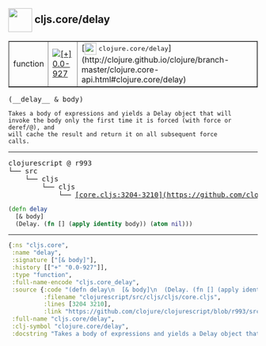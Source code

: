 ## <img width="48px" valign="middle" src="http://i.imgur.com/Hi20huC.png"> cljs.core/delay

 <table border="1">
<tr>
<td>function</td>
<td><a href="https://github.com/cljsinfo/api-refs/tree/0.0-927"><img valign="middle" alt="[+] 0.0-927" src="https://img.shields.io/badge/+-0.0--927-lightgrey.svg"></a> </td>
<td>
[<img height="24px" valign="middle" src="http://i.imgur.com/1GjPKvB.png"> <samp>clojure.core/delay</samp>](http://clojure.github.io/clojure/branch-master/clojure.core-api.html#clojure.core/delay)
</td>
</tr>
</table>

 <samp>
(__delay__ & body)<br>
</samp>

```
Takes a body of expressions and yields a Delay object that will
invoke the body only the first time it is forced (with force or deref/@), and
will cache the result and return it on all subsequent force
calls.
```

---

 <pre>
clojurescript @ r993
└── src
    └── cljs
        └── cljs
            └── <ins>[core.cljs:3204-3210](https://github.com/clojure/clojurescript/blob/r993/src/cljs/cljs/core.cljs#L3204-L3210)</ins>
</pre>

```clj
(defn delay
  [& body]
  (Delay. (fn [] (apply identity body)) (atom nil)))
```


---

```clj
{:ns "cljs.core",
 :name "delay",
 :signature ["[& body]"],
 :history [["+" "0.0-927"]],
 :type "function",
 :full-name-encode "cljs.core_delay",
 :source {:code "(defn delay\n  [& body]\n  (Delay. (fn [] (apply identity body)) (atom nil)))",
          :filename "clojurescript/src/cljs/cljs/core.cljs",
          :lines [3204 3210],
          :link "https://github.com/clojure/clojurescript/blob/r993/src/cljs/cljs/core.cljs#L3204-L3210"},
 :full-name "cljs.core/delay",
 :clj-symbol "clojure.core/delay",
 :docstring "Takes a body of expressions and yields a Delay object that will\ninvoke the body only the first time it is forced (with force or deref/@), and\nwill cache the result and return it on all subsequent force\ncalls."}

```
